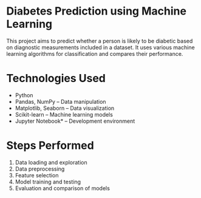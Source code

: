 # Diabetes Prediction using Machine Learning
This project aims to predict whether a person is likely to be diabetic based on diagnostic measurements included in a dataset. It uses various machine learning algorithms for classification and compares their performance.

 # Technologies Used

- Python
- Pandas, NumPy – Data manipulation
- Matplotlib, Seaborn – Data visualization
- Scikit-learn – Machine learning models
- Jupyter Notebook* – Development environment

 # Steps Performed

1. Data loading and exploration
2. Data preprocessing 
3. Feature selection
4. Model training and testing
5. Evaluation and comparison of models
